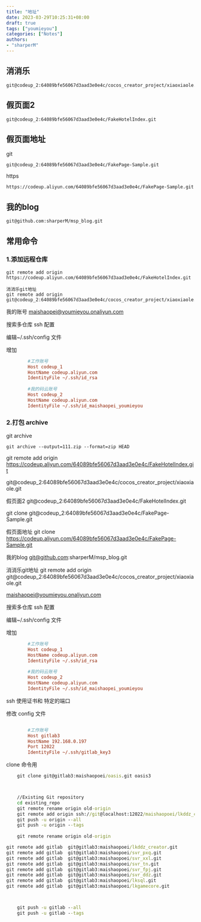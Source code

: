 ```yaml
---
title: "地址"
date: 2023-03-29T10:25:31+08:00
draft: true
tags: ["youmieyou"]
categories: ["Notes"]
authors:
- "sharperM"
---
```




## 消消乐

    git@codeup_2:64089bfe56067d3aad3e0e4c/cocos_creator_project/xiaoxiaole.git

## 假页面2

	git@codeup_2:64089bfe56067d3aad3e0e4c/FakeHotelIndex.git

## 假页面地址

git

    git@codeup_2:64089bfe56067d3aad3e0e4c/FakePage-Sample.git



https

    https://codeup.aliyun.com/64089bfe56067d3aad3e0e4c/FakePage-Sample.git


## 我的blog
    
    git@github.com:sharperM/msp_blog.git


## 常用命令

### 1.添加远程仓库
    git remote add origin https://codeup.aliyun.com/64089bfe56067d3aad3e0e4c/FakeHotelIndex.git

    消消乐git地址
    git remote add origin git@codeup_2:64089bfe56067d3aad3e0e4c/cocos_creator_project/xiaoxiaole.git


我的账号
maishaopei@youmieyou.onaliyun.com



搜索多仓库 ssh 配置

编辑~/.ssh/config 文件

增加
```ini
		#工作账号
		Host codeup_1
		HostName codeup.aliyun.com
		IdentityFile ~/.ssh/id_rsa
		
		#我的码云账号
		Host codeup_2
		HostName codeup.aliyun.com
		IdentityFile ~/.ssh/id_maishaopei_youmieyou
```

### 2.打包 archive

git archive 

    git archive --output=111.zip --format=zip HEAD




git remote add origin https://codeup.aliyun.com/64089bfe56067d3aad3e0e4c/FakeHotelIndex.git

git@codeup_2:64089bfe56067d3aad3e0e4c/cocos_creator_project/xiaoxiaole.git

假页面2
	git@codeup_2:64089bfe56067d3aad3e0e4c/FakeHotelIndex.git


git clone git@codeup_2:64089bfe56067d3aad3e0e4c/FakePage-Sample.git

假页面地址
git clone https://codeup.aliyun.com/64089bfe56067d3aad3e0e4c/FakePage-Sample.git


我的blog
git@github.com:sharperM/msp_blog.git



消消乐git地址
git remote add origin git@codeup_2:64089bfe56067d3aad3e0e4c/cocos_creator_project/xiaoxiaole.git

maishaopei@youmieyou.onaliyun.com

搜索多仓库 ssh 配置

编辑~/.ssh/config 文件

增加
```ini
		#工作账号
		Host codeup_1
		HostName codeup.aliyun.com
		IdentityFile ~/.ssh/id_rsa
		
		#我的码云账号
		Host codeup_2
		HostName codeup.aliyun.com
		IdentityFile ~/.ssh/id_maishaopei_youmieyou
```



ssh 使用证书和 特定的端口

修改 config 文件

```ini

		#工作账号
		Host gitlab3
		HostName 192.168.0.197
		Port 12022
		IdentityFile ~/.ssh/gitlab_key3

```


clone 命令用 

```cmd
	git clone git@gitlab3:maishaopoei/oasis.git oasis3



	//Existing Git repository
	cd existing_repo
	git remote rename origin old-origin
	git remote add origin ssh://git@localhost:12022/maishaopoei/lkddz_creator.git
	git push -u origin --all
	git push -u origin --tags
	
	git remote rename origin old-origin

git remote add gitlab  git@gitlab3:maishaopoei/lkddz_creator.git
git remote add gitlab  git@gitlab3:maishaopoei/svr_pxq.git
git remote add gitlab  git@gitlab3:maishaopoei/svr_xxl.git
git remote add gitlab  git@gitlab3:maishaopoei/svr_tn.git
git remote add gitlab  git@gitlab3:maishaopoei/svr_fpj.git
git remote add gitlab  git@gitlab3:maishaopoei/svr_ddz.git
git remote add gitlab  git@gitlab3:maishaopoei/lksql.git
git remote add gitlab  git@gitlab3:maishaopoei/lkgamecore.git



	git push -u gitlab --all
	git push -u gitlab --tags
```
